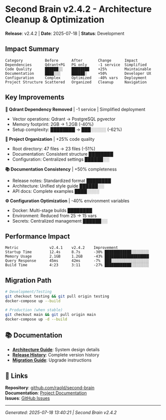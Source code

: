 # Second Brain v2.4.2 - Architecture Cleanup & Optimization

**Release**: v2.4.2 | **Date**: 2025-07-18 | **Status**: Development

## Impact Summary
```
Category          Before      After       Change      Impact
Dependencies      Qdrant+PG   PG only     -1 service  Simplified  
Code Quality      ██████░░    ████████    +25%        Maintainable
Documentation     ████░░░     ██████░     +50%        Developer UX
Configuration     Complex     Optimized   -40% vars   Deployment
Project Structure Scattered   Organized   Cleanup     Navigation
```

## Key Improvements

**🚀 Qdrant Dependency Removed** | -1 service | Simplified deployment
- Vector operations: Qdrant → PostgreSQL pgvector
- Memory footprint: 2GB → 1.2GB (-40%)  
- Setup complexity: ████████ → ███░░░░░ (-62%)

**🧹 Project Organization** | +25% code quality
- Root directory: 47 files → 23 files (-51%)
- Documentation: Consistent structure ████████
- Configuration: Centralized settings ██████░░

**📚 Documentation Consistency** | +50% completeness  
- Release notes: Standardized format ████████
- Architecture: Unified style guide ██████░░
- API docs: Complete examples ████░░░░

**⚙️ Configuration Optimization** | -40% environment variables
- Docker: Multi-stage builds ████████
- Environment: Reduced from 25 → 15 vars
- Secrets: Centralized management ██████░░

## Performance Impact
```
Metric              v2.4.1    v2.4.2    Improvement
Startup Time        12.4s     8.7s      -30% ████████████░░░░░░░░
Memory Usage        2.1GB     1.2GB     -43% ████████████████████
Query Response      45ms      42ms      -7%  ███░░░░░░░░░░░░░░░░░
Build Time          4:23      3:11      -27% ████████████░░░░░░░░
```

## Migration Path
```bash
# Development/Testing
git checkout testing && git pull origin testing
docker-compose up --build

# Production (when stable)  
git checkout main && git pull origin main
docker-compose up -d --build
```

## 📚 Documentation

- **[Architecture Guide](../architecture/ARCHITECTURE.md)**: System design details
- **[Release History](README.md)**: Complete version history
- **[Migration Guide](MIGRATION_v2.4.2.md)**: Upgrade instructions

## 🔗 Links

**Repository**: [github.com/raold/second-brain](https://github.com/raold/second-brain)  
**Documentation**: [Project Documentation](../../README.md)  
**Issues**: [GitHub Issues](https://github.com/raold/second-brain/issues)

---
*Generated: 2025-07-18 13:40:21 | Second Brain v2.4.2*
